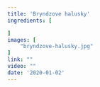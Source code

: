```yaml
---
title: 'Bryndzove halusky'
ingredients: [

]
images: [
    "bryndzove-halusky.jpg"
]
link: ""
video: ""
date: '2020-01-02'
---
```



